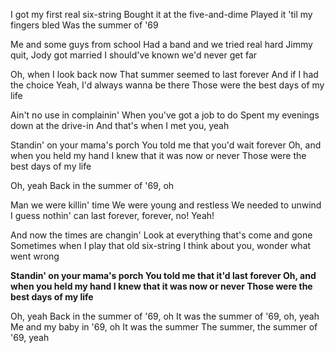 I got my first real six-string
Bought it at the five-and-dime
Played it 'til my fingers bled
Was the summer of '69

Me and some guys from school
Had a band and we tried real hard
Jimmy quit, Jody got married
I should've known we'd never get far

Oh, when I look back now
That summer seemed to last forever
And if I had the choice
Yeah, I'd always wanna be there
Those were the best days of my life

Ain't no use in complainin'
When you've got a job to do
Spent my evenings down at the drive-in
And that's when I met you, yeah

Standin' on your mama's porch
You told me that you'd wait forever
Oh, and when you held my hand
I knew that it was now or never
Those were the best days of my life 

Oh, yeah
Back in the summer of '69, oh

Man we were killin' time
We were young and restless
We needed to unwind
I guess nothin' can last forever, forever, no!
Yeah!

And now the times are changin'
Look at everything that's come and gone
Sometimes when I play that old six-string
I think about you, wonder what went wrong

**Standin' on your mama's porch
You told me that it'd last forever
Oh, and when you held my hand
I knew that it was now or never
Those were the best days of my life**

Oh, yeah
Back in the summer of '69, oh
It was the summer of '69, oh, yeah
Me and my baby in '69, oh
It was the summer
The summer, the summer of '69, yeah